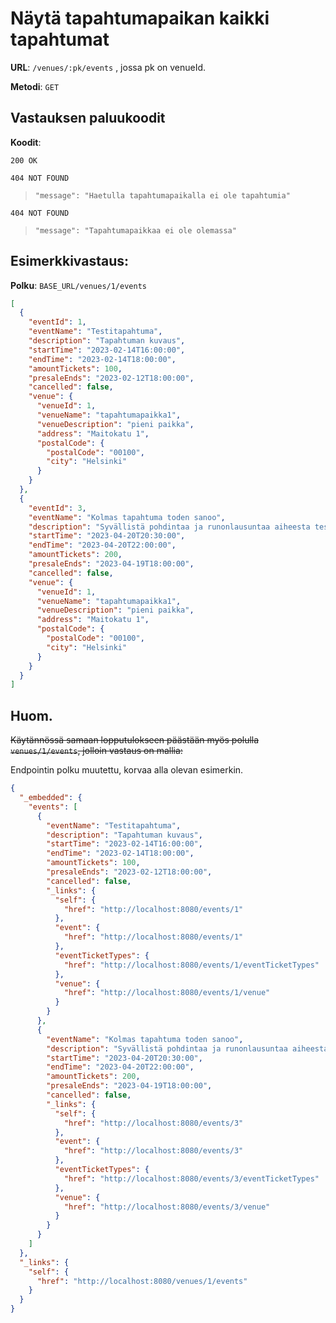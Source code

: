 # Näytä tapahtumapaikan kaikki tapahtumat

**URL**: `/venues/:pk/events` , jossa pk on venueId.

**Metodi**: `GET`

## Vastauksen paluukoodit

**Koodit**:

`200 OK`

`404 NOT FOUND`

> `"message": "Haetulla tapahtumapaikalla ei ole tapahtumia"`

`404 NOT FOUND`

> `"message": "Tapahtumapaikkaa ei ole olemassa"`

## Esimerkkivastaus:

**Polku**: `BASE_URL/venues/1/events`

```json
[
  {
    "eventId": 1,
    "eventName": "Testitapahtuma",
    "description": "Tapahtuman kuvaus",
    "startTime": "2023-02-14T16:00:00",
    "endTime": "2023-02-14T18:00:00",
    "amountTickets": 100,
    "presaleEnds": "2023-02-12T18:00:00",
    "cancelled": false,
    "venue": {
      "venueId": 1,
      "venueName": "tapahtumapaikka1",
      "venueDescription": "pieni paikka",
      "address": "Maitokatu 1",
      "postalCode": {
        "postalCode": "00100",
        "city": "Helsinki"
      }
    }
  },
  {
    "eventId": 3,
    "eventName": "Kolmas tapahtuma toden sanoo",
    "description": "Syvällistä pohdintaa ja runonlausuntaa aiheesta testidatan keksimisen vaikeus",
    "startTime": "2023-04-20T20:30:00",
    "endTime": "2023-04-20T22:00:00",
    "amountTickets": 200,
    "presaleEnds": "2023-04-19T18:00:00",
    "cancelled": false,
    "venue": {
      "venueId": 1,
      "venueName": "tapahtumapaikka1",
      "venueDescription": "pieni paikka",
      "address": "Maitokatu 1",
      "postalCode": {
        "postalCode": "00100",
        "city": "Helsinki"
      }
    }
  }
]
```

## Huom.

~~Käytännössä samaan lopputulokseen päästään myös polulla `venues/1/events`, jolloin vastaus on mallia:~~

Endpointin polku muutettu, korvaa alla olevan esimerkin.

```json
{
  "_embedded": {
    "events": [
      {
        "eventName": "Testitapahtuma",
        "description": "Tapahtuman kuvaus",
        "startTime": "2023-02-14T16:00:00",
        "endTime": "2023-02-14T18:00:00",
        "amountTickets": 100,
        "presaleEnds": "2023-02-12T18:00:00",
        "cancelled": false,
        "_links": {
          "self": {
            "href": "http://localhost:8080/events/1"
          },
          "event": {
            "href": "http://localhost:8080/events/1"
          },
          "eventTicketTypes": {
            "href": "http://localhost:8080/events/1/eventTicketTypes"
          },
          "venue": {
            "href": "http://localhost:8080/events/1/venue"
          }
        }
      },
      {
        "eventName": "Kolmas tapahtuma toden sanoo",
        "description": "Syvällistä pohdintaa ja runonlausuntaa aiheesta testidatan keksimisen vaikeus",
        "startTime": "2023-04-20T20:30:00",
        "endTime": "2023-04-20T22:00:00",
        "amountTickets": 200,
        "presaleEnds": "2023-04-19T18:00:00",
        "cancelled": false,
        "_links": {
          "self": {
            "href": "http://localhost:8080/events/3"
          },
          "event": {
            "href": "http://localhost:8080/events/3"
          },
          "eventTicketTypes": {
            "href": "http://localhost:8080/events/3/eventTicketTypes"
          },
          "venue": {
            "href": "http://localhost:8080/events/3/venue"
          }
        }
      }
    ]
  },
  "_links": {
    "self": {
      "href": "http://localhost:8080/venues/1/events"
    }
  }
}
```
